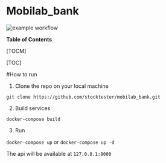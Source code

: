 # Mobilab_bank

![example workflow](https://github.com/stocktester/mobilab_bank/actions/workflows/main.yml/badge.svg)

**Table of Contents**

[TOCM]

[TOC]

#How to run
1. Clone the repo on your local machine

`git clone https://github.com/stocktester/mobilab_bank.git`

2. Build services

`docker-compose build`

3. Run

`docker-compose up`  or `docker-compose up -d`

The api will be available at `127.0.0.1:8000`